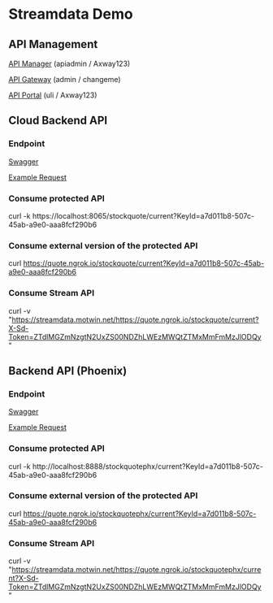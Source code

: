 # Streamdata Demo

## API Management

[API Manager](https://localhost:8075/home) (apiadmin / Axway123)

[API Gateway](https://localhost:8090) (admin / changeme)

[API Portal](https://localhost/) (uli / Axway123)


## Cloud Backend API

### Endpoint

[Swagger](http://backend.yoisho.dob.jp/stockquote/swagger)

[Example Request](http://backend.yoisho.dob.jp/stockquote/current)

### Consume protected API

curl -k https://localhost:8065/stockquote/current?KeyId=a7d011b8-507c-45ab-a9e0-aaa8fcf290b6

### Consume external version of the protected API

curl https://quote.ngrok.io/stockquote/current?KeyId=a7d011b8-507c-45ab-a9e0-aaa8fcf290b6


### Consume Stream API

curl -v "https://streamdata.motwin.net/https://quote.ngrok.io/stockquote/current?X-Sd-Token=ZTdlMGZmNzgtN2UxZS00NDZhLWEzMWQtZTMxMmFmMzJlODQy"


## Backend API (Phoenix)

### Endpoint

[Swagger](http://208.67.130.150:8086/stockquote/swagger)

[Example Request](http://208.67.130.150:8086/stockquote/current)

### Consume protected API

curl -k http://localhost:8888/stockquotephx/current?KeyId=a7d011b8-507c-45ab-a9e0-aaa8fcf290b6

### Consume external version of the protected API

curl https://quote.ngrok.io/stockquotephx/current?KeyId=a7d011b8-507c-45ab-a9e0-aaa8fcf290b6

### Consume Stream API

curl -v "https://streamdata.motwin.net/https://quote.ngrok.io/stockquotephx/current?X-Sd-Token=ZTdlMGZmNzgtN2UxZS00NDZhLWEzMWQtZTMxMmFmMzJlODQy"

